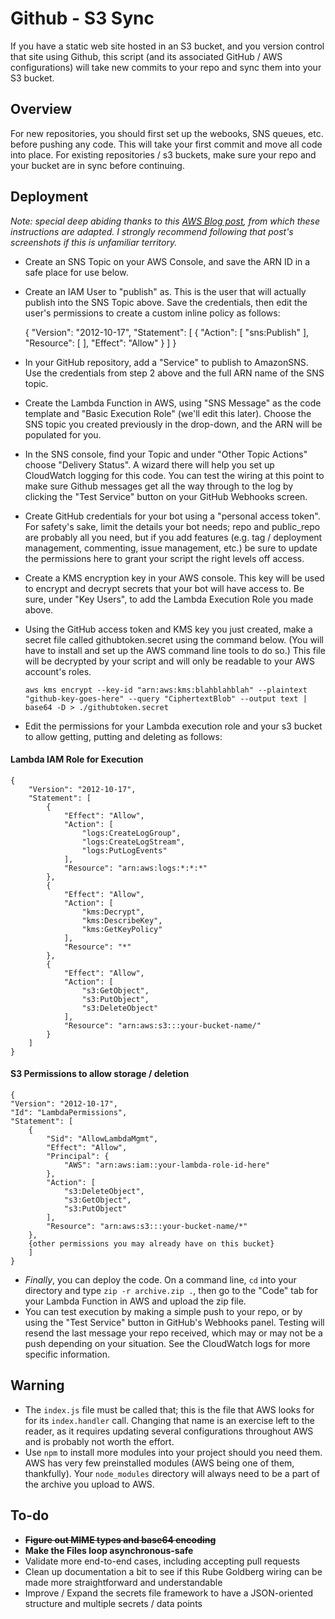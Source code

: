 # Github - S3 Sync
If you have a static web site hosted in an S3 bucket, and you version control that site using Github, this script (and its associated GitHub / AWS configurations) will take new commits to your repo and sync them into your S3 bucket.

## Overview
For new repositories, you should first set up the webooks, SNS queues, etc. before pushing any code. This will take your first commit and move all code into place. For existing repositories / s3 buckets, make sure your repo and your bucket are in sync before continuing.

## Deployment
*Note: special deep abiding thanks to this [AWS Blog post](https://aws.amazon.com/blogs/compute/dynamic-github-actions-with-aws-lambda/), from which these instructions are adapted. I strongly recommend following that post's screenshots if this is unfamiliar territory.*
* Create an SNS Topic on your AWS Console, and save the ARN ID in a safe place for use below.
* Create an IAM User to "publish" as. This is the user that will actually publish into the SNS Topic above. Save the credentials, then edit the user's permissions to create a custom inline policy as follows:

	{
	  "Version": "2012-10-17",
	  "Statement": [
	    {
	      "Action": [
	        "sns:Publish"
	      ],
	      "Resource": [
	        <SNS topic ARN goes here>
	      ],
	      "Effect": "Allow"
	    }
	  ]
	}

* In your GitHub repository, add a "Service" to publish to AmazonSNS. Use the credentials from step 2 above and the full ARN name of the SNS topic.
* Create the Lambda Function in AWS, using "SNS Message" as the code template and "Basic Execution Role" (we'll edit this later). Choose the SNS topic you created previously in the drop-down, and the ARN will be populated for you.
* In the SNS console, find your Topic and under "Other Topic Actions" choose "Delivery Status". A wizard there will help you set up CloudWatch logging for this code. You can test the wiring at this point to make sure Github messages get all the way through to the log by clicking the "Test Service" button on your GitHub Webhooks screen.
* Create GitHub credentials for your bot using a "personal access token". For safety's sake, limit the details your bot needs; repo and public_repo are probably all you need, but if you add features (e.g. tag / deployment management, commenting, issue management, etc.) be sure to update the permissions here to grant your script the right levels off access.
* Create a KMS encryption key in your AWS console. This key will be used to encrypt and decrypt secrets that your bot will have access to. Be sure, under "Key Users", to add the Lambda Execution Role you made above.
* Using the GitHub access token and KMS key you just created, make a secret file called githubtoken.secret using the command below. (You will have to install and set up the AWS command line tools to do so.) This file will be decrypted by your script and will only be readable to your AWS account's roles.

	`aws kms encrypt --key-id "arn:aws:kms:blahblahblah" --plaintext "github-key-goes-here" --query "CiphertextBlob" --output text | base64 -D > ./githubtoken.secret`

* Edit the permissions for your Lambda execution role and your s3 bucket to allow getting, putting and deleting as follows:

#### Lambda IAM Role for Execution
	{
	    "Version": "2012-10-17",
	    "Statement": [
	        {
	            "Effect": "Allow",
	            "Action": [
	                "logs:CreateLogGroup",
	                "logs:CreateLogStream",
	                "logs:PutLogEvents"
	            ],
	            "Resource": "arn:aws:logs:*:*:*"
	        },
	        {
	            "Effect": "Allow",
	            "Action": [
	                "kms:Decrypt",
	                "kms:DescribeKey",
	                "kms:GetKeyPolicy"
	            ],
	            "Resource": "*"
	        },
	        {
            	"Effect": "Allow",
            	"Action": [
            	    "s3:GetObject",
            	    "s3:PutObject",
            	    "s3:DeleteObject"
            	],
            	"Resource": "arn:aws:s3:::your-bucket-name/"
        	}
	    ]
	}

#### S3 Permissions to allow storage / deletion
	{
	"Version": "2012-10-17",
	"Id": "LambdaPermissions",
	"Statement": [
		{
			"Sid": "AllowLambdaMgmt",
			"Effect": "Allow",
			"Principal": {
				"AWS": "arn:aws:iam::your-lambda-role-id-here"
			},
			"Action": [
				"s3:DeleteObject",
				"s3:GetObject",
				"s3:PutObject"
			],
			"Resource": "arn:aws:s3:::your-bucket-name/*"
		},
		{other permissions you may already have on this bucket}
		]
	}

* *Finally*, you can deploy the code. On a command line, `cd` into your directory and type `zip -r archive.zip .`, then go to the "Code" tab for your Lambda Function in AWS and upload the zip file.
* You can test execution by making a simple push to your repo, or by using the "Test Service" button in GitHub's Webhooks panel. Testing will resend the last message your repo received, which may or may not be a push depending on your situation. See the CloudWatch logs for more specific information.

## Warning
* The `index.js` file must be called that; this is the file that AWS looks for for its `index.handler` call. Changing that name is an exercise left to the reader, as it requires updating several configurations throughout AWS and is probably not worth the effort.
* Use `npm` to install more modules into your project should you need them. AWS has very few preinstalled modules (AWS being one of them, thankfully). Your `node_modules` directory will always need to be a part of the archive you upload to AWS.


## To-do
* ~~**Figure out MIME types and base64 encoding**~~
* **Make the Files loop asynchronous-safe**
* Validate more end-to-end cases, including accepting pull requests
* Clean up documentation a bit to see if this Rube Goldberg wiring can be made more straightforward and understandable
* Improve / Expand the secrets file framework to have a JSON-oriented structure and multiple secrets / data points

